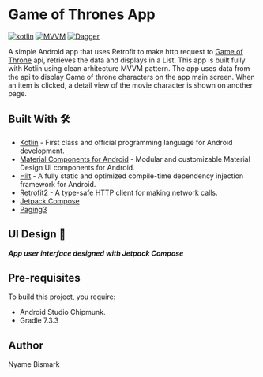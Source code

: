 # Game of Thrones App
[![kotlin](https://img.shields.io/badge/Kotlin-1.4.xx-blue)](https://kotlinlang.org/) [![MVVM ](https://img.shields.io/badge/Architecture-MVVM-brightgreen)](http://hannesdorfmann.com/android/mosby3-mvi-1) [![Dagger](https://img.shields.io/badge/Dagger-Hilt-orange)](https://dagger.dev/hilt)

A simple Android app that uses Retrofit to make http request to [Game of Throne](https://anapioficeandfire.com/api/characters/) api, retrieves the data and displays in a List. This app is built fully with Kotlin using clean arhitecture MVVM pattern.
The app uses data from the api to display Game of throne characters on the app main screen. When an item is clicked, a detail view of the movie character is shown on another page.

## Built With 🛠
- [Kotlin](https://kotlinlang.org/) - First class and official programming language for Android development.
- [Material Components for Android](https://github.com/material-components/material-components-android) - Modular and customizable Material Design UI components for Android.
- [Hilt](https://dagger.dev/hilt/) - A fully static and optimized compile-time dependency injection framework for Android.
- [Retrofit2](https://square.github.io/retrofit/) - A type-safe HTTP client for making network calls.
- [Jetpack Compose](https://developer.android.com/jetpack/compose/documentation)
- [Paging3](https://developer.android.com/topic/libraries/architecture/paging/v3-overview)

## UI Design 🎨

***App user interface designed with Jetpack Compose***
<br />

## Pre-requisites
To build this project, you require:
* Android Studio Chipmunk.
* Gradle 7.3.3


## Author
Nyame Bismark
